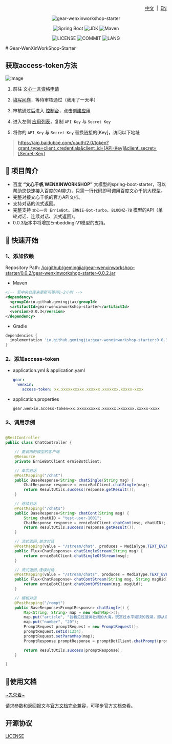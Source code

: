 <div align="right">
<a href="/README.md">中文</a> &nbsp;|&nbsp;
<a href="/README-EN.md">EN</a>
</div>

<div align="center">

![gear-wenxinworkshop-starter](https://socialify.git.ci/gemingjia/gear-wenxinworkshop-starter/image?font=Inter&forks=1&issues=1&language=1&name=1&owner=1&pattern=Floating%20Cogs&pulls=1&stargazers=1&theme=Light)

![Spring Boot](https://img.shields.io/badge/Spring%20Boot-3.1.0-brightgreen.svg)
![JDK](https://img.shields.io/badge/JDK-17.0.5-orange.svg)
![Maven](https://img.shields.io/badge/Maven-3.9-blue.svg)

![LICENSE](https://img.shields.io/github/license/gemingjia/gear-wenxinworkshop-starter?style=flat-square)
![COMMIT](https://img.shields.io/github/last-commit/gemingjia/gear-wenxinworkshop-starter?style=flat-square)
![LANG](https://img.shields.io/badge/language-Java-7F52FF?style=flat-square)

</div>
# Gear-WenXinWorkShop-Starter

## 获取access-token方法
![image](https://github.com/gemingjia/gear-wenxinworkshop-starter/assets/80268501/7225fb98-761a-4ead-b626-d59fc0931161)

1. 前往 [文心一言资格申请](https://cloud.baidu.com/product/wenxinworkshop) 

2. [填写问卷](https://cloud.baidu.com/survey/qianfan.html)，等待审核通过（我用了一天半）

3. 审核通过后进入 [控制台](https://console.bce.baidu.com/ai/?_=#/ai/wenxinworkshop/overview/index)，点击[创建应用](https://console.bce.baidu.com/ai/?_=#/ai/wenxinworkshop/app/create)
4. 进入左侧 [应用列表](https://console.bce.baidu.com/ai/?_=#/ai/wenxinworkshop/app/list)，复制 `API Key` 与 `Secret Key`
5. 将你的 `API Key` 与 `Secret Key` 替换链接的[Key]，访问以下地址
 > https://aip.baidubce.com/oauth/2.0/token?grant_type=client_credentials&client_id=[API-Key]&client_secret=[Secret-Key]

## 📖 项目简介
- 百度 **“文心千帆 WENXINWORKSHOP”** 大模型的spring-boot-starter，可以帮助您快速接入百度的AI能力，只需一行代码即可调用百度文心千帆大模型。
- 完整对接文心千帆的官方API文档。
- 支持对话的流式返回。
- 完整支持 `文心一言 ErnieBot`、`ERNIE-Bot-turbo`、`BLOOMZ-7B` 模型的API（单轮对话、连续对话、流式返回）。
- 0.0.3版本中将增加Embedding-V1模型的支持。


## 🚀 快速开始
### 1、添加依赖
Repository Path: [/io/github/gemingjia/gear-wenxinworkshop-starter/0.0.2/gear-wenxinworkshop-starter-0.0.2.jar](/io/github/gemingjia/gear-wenxinworkshop-starter/0.0.2/gear-wenxinworkshop-starter-0.0.2.jar)
- Maven
```xml
<!-- 若中央仓库未更新可等待1-2小时 -->
<dependency>
  <groupId>io.github.gemingjia</groupId>
  <artifactId>gear-wenxinworkshop-starter</artifactId>
  <version>0.0.3</version>
</dependency>
```
- Gradle
```gradle
dependencies {
  implementation 'io.github.gemingjia:gear-wenxinworkshop-starter:0.0.3' 
}
```

### 2、添加access-token
- application.yml & application.yaml
  ```yaml
  gear:
    wenxin:
      access-token: xx.xxxxxxxxxx.xxxxxx.xxxxxxx.xxxxx-xxxx
  ```
- application.properties
  ```properties
  gear.wenxin.access-token=xx.xxxxxxxxxx.xxxxxx.xxxxxxx.xxxxx-xxxx
  ```

### 3、调用示例
```java

@RestController
public class ChatController {

    // 要调用的模型的客户端
    @Resource
    private ErnieBotClient ernieBotClient;

    // 单次对话
    @PostMapping("/chat")
    public BaseResponse<String> chatSingle(String msg) {
        ChatResponse response = ernieBotClient.chatSingle(msg);
        return ResultUtils.success(response.getResult());
    }

    // 连续对话
    @PostMapping("/chats")
    public BaseResponse<String> chatCont(String msg) {
        String chatUID = "test-user-1001";
        ChatResponse response = ernieBotClient.chatCont(msg, chatUID);
        return ResultUtils.success(response.getResult());
    }

    // 流式返回,单次对话
    @PostMapping(value = "/stream/chat", produces = MediaType.TEXT_EVENT_STREAM_VALUE)
    public Flux<ChatResponse> chatSingleStream(String msg) {
        return ernieBotClient.chatSingleOfStream(msg);
    }

    // 流式返回,连续对话
    @PostMapping(value = "/stream/chats", produces = MediaType.TEXT_EVENT_STREAM_VALUE)
    public Flux<ChatResponse> chatContStream(String msg, String msgUid) {
        return ernieBotClient.chatContOfStream(msg, msgUid);
    }

    // 模板对话
    @PostMapping("/rompt")
    public BaseResponse<PromptResponse> chatSingle() {
        Map<String, String> map = new HashMap<>();
        map.put("article", "我看见过波澜壮阔的大海，玩赏过水平如镜的西湖，却从没看见过漓江这样的水。漓江的水真静啊，静得让你感觉不到它在流动。");
        map.put("number", "20");
        PromptRequest promptRequest = new PromptRequest();
        promptRequest.setId(1234);
        promptRequest.setParamMap(map);
        PromptResponse promptResponse = promptBotClient.chatPrompt(promptRequest);

        return ResultUtils.success(promptResponse);
    }

}
```

## 📑使用文档
[~先欠着~](http://mopen.cloud/)

请求参数和返回报文与[官方文档](https://cloud.baidu.com/doc/WENXINWORKSHOP/s/jlil56u11)完全兼容，可移步官方文档查看。

## 开源协议
[LICENSE](https://www.apache.org/licenses/LICENSE-2.0)
